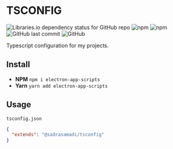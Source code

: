 # TSCONFIG

![Libraries.io dependency status for GitHub repo](https://img.shields.io/librariesio/github/SadraSamadi/tsconfig)
![npm](https://img.shields.io/npm/dw/@sadrasamadi/tsconfig)
![npm](https://img.shields.io/npm/v/@sadrasamadi/tsconfig)
![GitHub last commit](https://img.shields.io/github/last-commit/SadraSamadi/tsconfig)
![GitHub](https://img.shields.io/github/license/SadraSamadi/tsconfig)

Typescript configuration for my projects.

## Install

* **NPM** `npm i electron-app-scripts`
* **Yarn** `yarn add electron-app-scripts`

## Usage

`tsconfig.json`

```json
{
  "extends": "@sadrasamadi/tsconfig"
}
```
